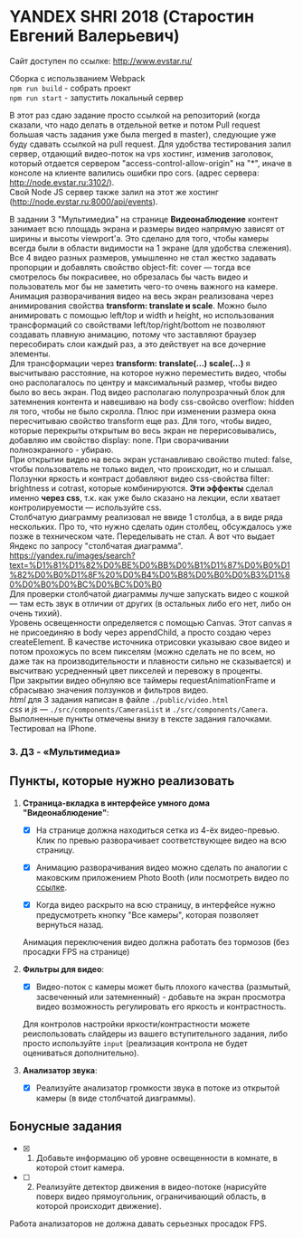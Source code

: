 # YANDEX SHRI 2018 (Старостин Евгений Валерьевич)
Сайт доступен по ссылке:
http://www.evstar.ru/

Сборка с использванием Webpack  
`npm run build` - собрать проект  
`npm run start` - запустить локальный сервер  

В этот раз сдаю задание просто ссылкой на репозиторий (когда сказали, что надо делать в отдельной ветке и потом Pull request большая часть задания уже была merged в master), следующие уже буду сдавать ссылкой на pull request.
Для удобства тестирования залил сервер, отдающий видео-поток на vps хостинг, изменив заголовок, который отдается сервером "access-control-allow-origin" на "*", иначе в консоле на клиенте валились ошибки про cors. (адрес сервера: http://node.evstar.ru:3102/).  
Свой Node JS сервер также залил на этот же хостинг (http://node.evstar.ru:8000/api/events).  

В задании 3 "Мультимедиа" на странице **Видеонаблюдение** контент занимает всю площадь экрана и размеры видео напрямую зависят от ширины и высоты viewport'a. Это сделано для того, чтобы камеры всегда были в области видимости на 1 экране (для удобства слежения). Все 4 видео разных размеров, умышленно не стал жестко задавать пропорции и добавлять свойство object-fit: cover — тогда все смотрелось бы покрасивее, но обрезалась бы часть видео и пользователь мог бы не заметить чего-то очень важного на камере.   
Анимация разворачивания видео на весь экран реализована через анимирования свойства **transform: translate и scale**. Можно было анимировать с помощью left/top и width и height, но использования трансформаций со свойствами left/top/right/bottom не позволяют создавать плавную анимацию, потому что заставляют браузер пересобирать слои каждый раз, а это действует на все дочерние элементы.  
Для трансформации через **transform: translate(...) scale(...)** я высчитываю расстояние, на которое нужно переместить видео, чтобы оно располагалось по центру и максимальный размер, чтобы видео было во весь экран. Под видео располагаю полупрозрачный блок для затемнения контента и навешиваю на body css-свойсво overflow: hidden ля того, чтобы не было скролла. Плюс при изменении размера окна пересчитываю свойство transform еще раз. Для того, чтобы видео, которые перекрыты открытым во весь экран не перерисовывались, добавляю им свойство display: none. При сворачивании полноэкранного - убираю.    
При открытии видео на весь экран устанавливаю свойство muted: false, чтобы пользователь не только видел, что происходит, но и слышал.  
Ползунки яркость и контраст добавляют видео css-свойства filter: brightness и cotrast, которые комбинируются. **Эти эффекты** сделал именно **через css**, т.к. как уже было сказано на лекции, если хватает контролируемости — используйте css.  
Столбчатую диаграмму реализовал не ввиде 1 столбца, а в виде ряда нескольких. Про то, что нужно сделать один столбец, обсуждалось уже позже в техническом чате. Переделывать не стал. А вот что выдает Яндекс по запросу "столбчатая диаграмма".  
https://yandex.ru/images/search?text=%D1%81%D1%82%D0%BE%D0%BB%D0%B1%D1%87%D0%B0%D1%82%D0%B0%D1%8F%20%D0%B4%D0%B8%D0%B0%D0%B3%D1%80%D0%B0%D0%BC%D0%BC%D0%B0  
Для проверки столбчатой диаграммы лучше запускать видео с кошкой — там есть звук в отличии от других (в остальных либо его нет, либо он очень тихий).  
Уровень освещенности определяется с помощью Canvas. Этот canvas я не присоединяю в body через appendChild, а просто создаю через createElement. В качестве источника отрисовки указываю свое видео и потом прохожусь по всем пикселям (можно сделать не по всем, но даже так на производительности и плавности сильно не сказывается) и высчитваю усредненный цвет пикселей и перевожу в проценты.  
При закрытии видео обнуляю все таймеры requestAnimationFrame и сбрасываю значения ползунков и фильтров видео.  
*html* для 3 задания написан в файле `./public/video.html`  
*css* и *js* — `./src/components/CamerasList` и `./src/components/Camera`.  
Выполненные пункты отмечены внизу в тексте задания галочками.  
Тестировал на IPhone.  

### 3. ДЗ - «Мультимедиа»
## Пункты, которые нужно реализовать

1. **Страница-вкладка в интерфейсе умного дома "Видеонаблюдение"**:

    - [x] На странице должна находиться сетка из 4-ёх видео-превью.
    Клик по превью разворачивает соответствующее видео на всю страницу.
    
    - [x] Анимацию разворачивания видео можно сделать по аналогии с маковским приложением 
    Photo Booth (или посмотреть видео по [ссылке](https://yadi.sk/i/shdHcVlkd_BO1w]).
    
    - [x] Когда видео раскрыто на всю страницу, в интерфейсе нужно предусмотреть кнопку
    "Все камеры", которая позволяет вернуться назад.
    
    Анимация переключения видео должна работать без тормозов (без просадки FPS на странице)
    
2. **Фильтры для видео**:

    - [x] Видео-поток с камеры может быть плохого качества (размытый, засвеченный или затемненный) - добавьте на экран просмотра видео
    возможность регулировать его яркость и контрастность.
    
    Для контролов настройки яркости/контрастности можете реиспользовать слайдеры из вашего
    вступительного задания, либо просто используйте `input` (реализация контрола не будет оцениваться дополнительно).
    
3. **Анализатор звука**:

    - [x] Реализуйте анализатор громкости звука в потоке из открытой камеры (в виде столбчатой диаграммы).

## Бонусные задания

- [x] 1. Добавьте информацию об уровне освещенности в комнате, в которой стоит камера.
- [ ] 2. Реализуйте детектор движения в видео-потоке (нарисуйте поверх видео прямоугольник, ограничивающий область, в которой происходит движение).

Работа анализаторов не должна давать серьезных просадок FPS.
